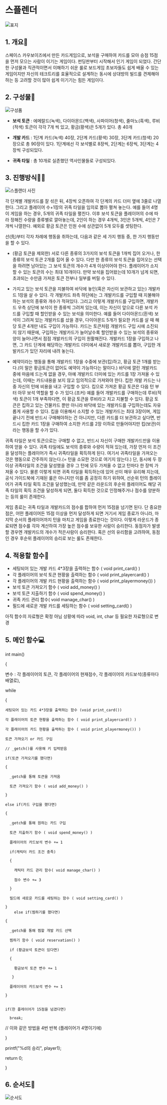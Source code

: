 # 스플렌더

![표지](https://user-images.githubusercontent.com/74187674/100521233-9e6ac000-31e5-11eb-85af-9011de7c833b.jpg)

## 1. 개요📖

스페이스 카우보이즈에서 만든 카드게임으로, 보석을 구매하여 카드를 모아 승점 15점을 먼저 모으는 사람이 이기는 게임이다. 펀딩판부터 시작해서 인기 게임이 되었다. 간단한 구성물과 직관적이면서 이해하기 쉬운 룰로 보드게임 초보자들도 쉽게 배울 수 있는 게임이지만 자신의 테크트리를 효율적으로 설계하는 동시에 상대방의 빌드를 견제해야 하는 등 고려할 것이 많아 쉽게 이기기는 힘든 게임이다.

## 2. 구성물👀

![구성품](https://user-images.githubusercontent.com/74187674/100520947-0c15ec80-31e4-11eb-8cdb-4425a20caa79.jpg)

- __보석 토큰__ : 에메랄드(녹색), 다이아몬드(백색), 사파이어(청색), 줄마노(흑색), 루비(적색) 토큰이 각각 7개 씩 있고, 황금(황색)은 5개가 있다. 총 40개

- __개발 카드__ : 1단계 카드(녹색) 40장, 2단계 카드(황색) 30장, 3단계 카드(청색) 20장으로 총 90장이 있다. 1단계에선 각 보석별로 8장씩, 2단계는 6장씩, 3단계는 4장씩 구성되있다.

- __귀족 타일__ : 총 10개로 실존했던 역사인물들로 구성되있다.

## 3. 진행방식🤹‍♀️

![스플랜더 사진](https://user-images.githubusercontent.com/74187674/100520886-b5a8ae00-31e3-11eb-9006-88506ef9ab33.jpg)

각 단계별 개발카드를 잘 섞은 뒤, 4장씩 오픈하여 각 단계의 카드 더미 옆에 3줄로 나열한다. 그리고 플레이어 수+1장의 귀족 타일을 임의로 뽑아 펼쳐 놓는다. 예를 들어 4명이 게임을 하는 경우, 5개의 귀족 타일을 펼친다. 이후 보석 토큰을 플레이어의 수에 따라 정해진 수량을 종류별로 깔아놓는데, 2인이 하는 경우 4개씩, 3인은 5개씩, 4인은 7개씩 나열한다. 예외로 황금 토큰은 인원 수에 상관없이 5개 모두를 셋팅한다.

선(先)부터 각자 차례에 행동을 취하는데, 다음과 같은 세 가지 행동 중, 한 가지 행동만을 할 수 있다.

- (황금 토큰을 제외한) 서로 다른 종류의 3가지의 보석 토큰을 1개씩 집어 오거나, 한 종류의 보석 토큰 2개를 집어 올 수 있다. 다만 한 종류의 보석 토큰을 집어오는 선택을 하려면 남아있는 그 보석 토큰의 개수가 4개 이상이어야 한다. 플레이어가 소지할 수 있는 토큰의 수는 최대 10개이다. 만약 보석을 집어왔는데 10개가 넘게 되면, 초과되는 수만큼 가져온 토큰 전부나 일부를 버릴 수 있다.

- 가지고 있는 보석 토큰을 지불하여 바닥에 놓인(혹은 자신이 보관하고 있는) 개발카드 1장을 살 수 있다. 각 개발카드 좌측 하단에는 그 개발카드를 구입할 때 지불해야 하는 보석의 종류와 개수가 적혀있다. 그리고 이렇게 개발카드를 구입하면, 개발카드 우측 상단에 보석이 한 종류씩 그려져 있는데, 이는 자신이 앞으로 다른 보석 카드를 구입할 때 할인받을 수 있는 보석을 의미한다. 예를 들어 다이아몬드(흰색) 보석이 그려져 있는 개발카드를 샀을 경우, 다이아몬드 5개가 필요한 카드를 살 때 해당 토큰 4개만 내도 구입이 가능하다. 카드는 토큰처럼 개발카드 구입 시에 소진되지 않기 때문에, 구입하는 개발카드가 늘어날수록 할인받을 수 있는 보석의 종류와 양이 늘어나면서 점점 개발카드의 구입이 원활해진다. 개발카드 1장을 구입하고 나면, 그 카드 단계에 해당하는 개발카드 더미에서 새로운 개발카드를 뽑아, 구입한 개발카드가 있던 자리에 내려 놓는다.

- 예약이라는 행동을 통해 개발카드 1장을 수중에 보관(킵)하고, 황금 토큰 1개를 받는다.(이 말은 황금토큰이 없어도 예약이 가능하다는 말이다.) 바닥에 깔린 개발카드 중에 마음에 드는게 없을 경우, 아예 개발카드 더미에 있는 카드를 1장 가져올 수 있는데, 이때는 카드내용을 보지 않고 임의적으로 가져와야 한다. 킵한 개발 카드는 나중 자신의 턴에 비용을 내고 구입할 수 있다. 킵으로 가져온 황금 토큰은 다음 턴 부터 아무 보석 역할을 할 수 가 있다.(조커) 예를 들어 개발카드를 구매하는데 루비(적색) 토큰이 1개 부족하다면, 이 황금 토큰을 루비라고 치고 지불할 수 있다. 황금 토큰은 킵하고 있는 건물카드 뿐만 아니라 바닥에 있는 개발카드를 구입하는데도 자유롭게 사용할 수 있다. 킵을 이용해서 소지할 수 있는 개발카드는 최대 3장이며, 게임 끝나기 전에 반드시 구매해야하는 건 아니지만, 다른 카드를 더 보관하고 싶다면, 반드시 킵한 카드 1장을 구매하여 소지한 카드를 2장 이하로 만들어야지만 킵(보관)이라는 행동을 할 수가 있다.

귀족 타일은 보석 토큰으로는 구매할 수 없고, 반드시 자신이 구매한 개발카드만을 이용하여 얻을 수 있다. 귀족 타일에도 보석의 종류와 수량이 적혀 있는데, 가장 먼저 이 조건을 달성하는 플레이어가 즉시 귀족타일을 획득하게 된다. 여기서 귀족타일을 가져오는 것은 행동으로 간주하지 않는다.(= 턴을 소모한 것으로 여기지 않는다.) 단, 동시에 두 장 이상 귀족타일의 조건을 달성했을 경우 그 턴에 모두 가져올 수 없고 턴마다 한 장씩 가져올 수 있다. 물론 이렇게 되면 귀족 타일을 획득하는데 있어 선이 매우 유리해 지는데, 공식 가이드북에 기재된 룰은 아니지만 이를 좀 공정히 하기 위하여, 선순위 턴의 플레이어가 귀족 타일 획득 조건을 달성했는데, 만약 같은 라운드의 후순위 플레이어도 해당 귀족 타일의 획득 조건을 달성하게 되면, 둘다 획득한 것으로 인정해주거나 점수를 양분하는 등의 룰이 존재한다.

게임 종료는 귀족 타일과 개발카드의 점수를 합하여 먼저 15점을 넘기면 된다. 단 중요한 점은, 어떤 플레이어든 15점 이상을 먼저 달성하게 되면 거기서 게임 종료가 아니라, 마지막 순서의 플레이어까지 턴을 마치고 게임을 종료한다는 것이다. 이렇게 라운드가 종료되면 점수를 각자 계산하여 가장 높은 점수를 보유한 사람이 승리한다. 동점자가 발생할 경우엔 개발카드의 개수가 적은사람이 승리한다. 혹은 선의 유리함을 고려하여, 동점인 경우 후순위 플레이어의 승리로 보는 룰도 존재한다.

## 4. 적용할 함수📁

- 세팅되어 있는 개발 카드 4*3장을 출력하는 함수 ( void print_card() )
- 각 플레이어의 보석 토큰 현황을 출력하는 함수 ( void print_playercard() )
- 각 플레이어의 개발 카드 현황을 출력하는 함수 ( void print_playermoney()) )
- 보석 토큰 가져오기 함수 ( void add_money() )
- 보석 토큰 지출하기 함수 ( void spend_money() )
- 귀족 카드 관리 함수( void manage_char() )
- 필드에 새로운 개발 카드를 세팅하는 함수 ( void setting_card() )

아직 함수의 자료형은 확정 아님 상황에 따라 void, int, char 등 필요한 자료형으로 변경


## 5. 메인 함수💻



int main()

{

  변수 : 각 플레이어의 토큰, 각 플레이어의 현재점수, 
  각 플레이어의 카드보석(종류마다 배열로), 

  while

  {

    세팅되어 있는 카드 4*3장을 출력하는 함수 (void print_card())
   
    각 플레이어의 토큰 현황을 출력하는 함수 ( void print_playercard() )
   
    각 플레이어의 카드 현황을 출력하는 함수 ( void print_playermoney()) )

    토큰 가져오기 or 카드 구입 
   
    // _getch()를 사용해 키 입력받음

    if(토큰 가져오기를 했다면)
   
    {
   
      _getch를 통해 토큰을 가져옴

      토큰 가져오기 함수 ( void add_money() )
      
    }
   
    else if(카드 구입을 했다면)
   
    {
   
      _getch를 통해 원하는 카드 구입
      
      토큰 지출하기 함수 ( void spend_money() )

      플레이어의 카드보석 변수 += 1

      if(캐릭터 카드 조건 충족)
         
      {
         
        캐릭터 카드 관리 함수( void manage_char() )
            
        점수 변수 += 3
            
      }
         
      필드에 새로운 카드를 세팅하는 함수 ( void setting_card() )
      
    }
        else if(찜하기를 했다면)
   
    {
   
      _getch를 통해 찜할 개발 카드 선택
      
      찜하기 함수 ( void reservation() )
      
      if (황금보석 토큰이 있다면)
      
      {
      
        황금보석 토큰 변수 += 1
        
       }

      플레이어의 카드보석 변수 += 1
      
    }
   

    if(한 플레이어가 15점을 넘겼다면)
   
      break;
      
// 이와 같은 방법을 4번 반복 (플레이어가 4명이기에)
   
  }

  printf("%d의 승리", player1);

  return 0;

}

## 6. 순서도📝

![순서도](https://user-images.githubusercontent.com/74187674/100522239-9cf0c600-31ec-11eb-9bca-29bfae2ad9a7.png)
